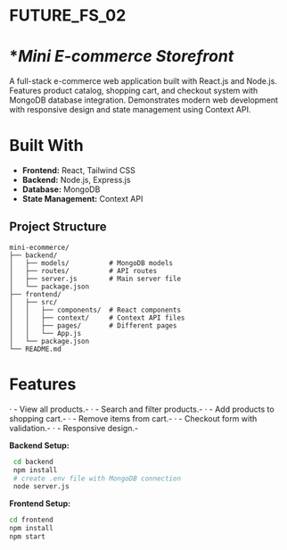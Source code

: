 # FUTURE_FS_02

# ****Mini E-commerce Storefront***
A full-stack e-commerce web application built with React.js and Node.js. Features product catalog, shopping cart, and checkout system with MongoDB database integration. Demonstrates modern web development with responsive design and state management using Context API.
# Built With

- **Frontend:** React, Tailwind CSS
- **Backend:** Node.js, Express.js
- **Database:** MongoDB
- **State Management:** Context API

## Project Structure
```
mini-ecommerce/
├── backend/
│   ├── models/          # MongoDB models
│   ├── routes/          # API routes
│   ├── server.js        # Main server file
│   └── package.json
├── frontend/
│   ├── src/
│   │   ├── components/  # React components
│   │   ├── context/     # Context API files
│   │   ├── pages/       # Different pages
│   │   └── App.js
│   └── package.json
└── README.md
```

# Features

· - View all products.-
· - Search and filter products.-
· - Add products to shopping cart.-
· - Remove items from cart.- 
· - Checkout form with validation.-
· - Responsive design.-


**Backend Setup:**
  ``` bash
   cd backend
   npm install
   # create .env file with MongoDB connection
   node server.js
```
**Frontend Setup:**
   ```bash
   cd frontend  
   npm install
   npm start
```
   
